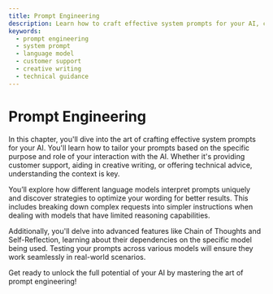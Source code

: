 ```yaml
---
title: Prompt Engineering
description: Learn how to craft effective system prompts for your AI, considering the purpose and role of the interaction.
keywords:
  - prompt engineering
  - system prompt
  - language model
  - customer support
  - creative writing
  - technical guidance
---
```


# Prompt Engineering

In this chapter, you'll dive into the art of crafting effective system prompts for your AI. You'll learn how to tailor your prompts based on the specific purpose and role of your interaction with the AI. Whether it's providing customer support, aiding in creative writing, or offering technical advice, understanding the context is key.

You’ll explore how different language models interpret prompts uniquely and discover strategies to optimize your wording for better results. This includes breaking down complex requests into simpler instructions when dealing with models that have limited reasoning capabilities.

Additionally, you'll delve into advanced features like Chain of Thoughts and Self-Reflection, learning about their dependencies on the specific model being used. Testing your prompts across various models will ensure they work seamlessly in real-world scenarios.

Get ready to unlock the full potential of your AI by mastering the art of prompt engineering!